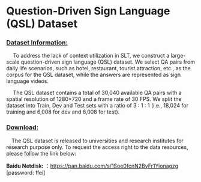 # Question-Driven Sign Language (QSL) Dataset

### <u>Dataset Information:</u>
&emsp; To address the lack of context utilization in SLT, we construct a large-scale question-driven sign language (QSL) dataset. We select QA pairs from daily life scenarios, such as hotel, restaurant, tourist attraction, etc., as
the corpus for the QSL dataset, while the answers are represented as sign language videos.

&emsp; The QSL dataset contains a total of 30,040 available QA pairs with a spatial resolution of 1280×720 and a frame rate of 30 FPS.  We split the dataset into Train, Dev and Test sets with a ratio of 3 : 1 : 1 (i.e., 18,024 for training and 6,008 for
dev and 6,008 for test).


### <u>Download:</u>
&emsp;The QSL dataset is released to universities and research institutes for research purpose only. To request the access right to the data resources, please follow the link below:

**Baidu Netdisk:** ：https://pan.baidu.com/s/1Soe0fcnN2ByFr1Yionagzg [password: ffei]




